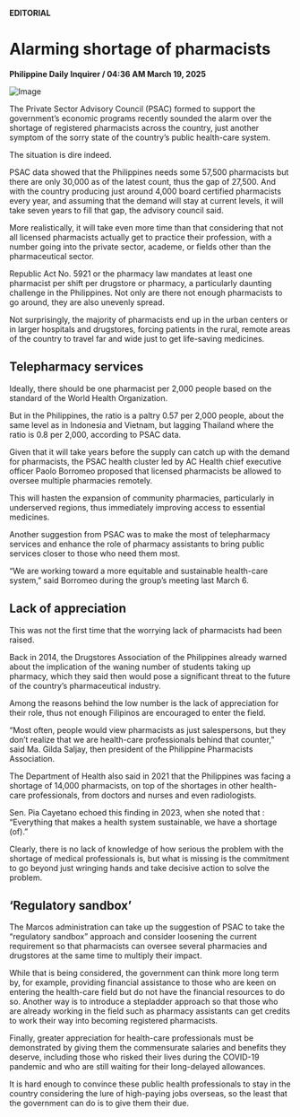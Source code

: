 **EDITORIAL**

# Alarming shortage of pharmacists

****Philippine Daily Inquirer / 04:36 AM March 19, 2025****

![Image](https://raw.githubusercontent.com/github-jl14/scrapy_api/refs/heads/main/images/editorial03192025.png)

The Private Sector Advisory Council (PSAC) formed to support the government’s economic programs recently sounded the alarm over the shortage of registered pharmacists across the country, just another symptom of the sorry state of the country’s public health-care system.

The situation is dire indeed.

PSAC data showed that the Philippines needs some 57,500 pharmacists but there are only 30,000 as of the latest count, thus the gap of 27,500. And with the country producing just around 4,000 board certified pharmacists every year, and assuming that the demand will stay at current levels, it will take seven years to fill that gap, the advisory council said.

More realistically, it will take even more time than that considering that not all licensed pharmacists actually get to practice their profession, with a number going into the private sector, academe, or fields other than the pharmaceutical sector.

Republic Act No. 5921 or the pharmacy law mandates at least one pharmacist per shift per drugstore or pharmacy, a particularly daunting challenge in the Philippines. Not only are there not enough pharmacists to go around, they are also unevenly spread.

Not surprisingly, the majority of pharmacists end up in the urban centers or in larger hospitals and drugstores, forcing patients in the rural, remote areas of the country to travel far and wide just to get life-saving medicines.

## Telepharmacy services

Ideally, there should be one pharmacist per 2,000 people based on the standard of the World Health Organization.

But in the Philippines, the ratio is a paltry 0.57 per 2,000 people, about the same level as in Indonesia and Vietnam, but lagging Thailand where the ratio is 0.8 per 2,000, according to PSAC data.

Given that it will take years before the supply can catch up with the demand for pharmacists, the PSAC health cluster led by AC Health chief executive officer Paolo Borromeo proposed that licensed pharmacists be allowed to oversee multiple pharmacies remotely.

This will hasten the expansion of community pharmacies, particularly in underserved regions, thus immediately improving access to essential medicines.

Another suggestion from PSAC was to make the most of telepharmacy services and enhance the role of pharmacy assistants to bring public services closer to those who need them most.

“We are working toward a more equitable and sustainable health-care system,” said Borromeo during the group’s meeting last March 6.

## Lack of appreciation

This was not the first time that the worrying lack of pharmacists had been raised.

Back in 2014, the Drugstores Association of the Philippines already warned about the implication of the waning number of students taking up pharmacy, which they said then would pose a significant threat to the future of the country’s pharmaceutical industry.

Among the reasons behind the low number is the lack of appreciation for their role, thus not enough Filipinos are encouraged to enter the field.

“Most often, people would view pharmacists as just salespersons, but they don’t realize that we are health-care professionals behind that counter,” said Ma. Gilda Saljay, then president of the Philippine Pharmacists Association.

The Department of Health also said in 2021 that the Philippines was facing a shortage of 14,000 pharmacists, on top of the shortages in other health-care professionals, from doctors and nurses and even radiologists.

Sen. Pia Cayetano echoed this finding in 2023, when she noted that : “Everything that makes a health system sustainable, we have a shortage (of).”

Clearly, there is no lack of knowledge of how serious the problem with the shortage of medical professionals is, but what is missing is the commitment to go beyond just wringing hands and take decisive action to solve the problem.

## ‘Regulatory sandbox’

The Marcos administration can take up the suggestion of PSAC to take the “regulatory sandbox” approach and consider loosening the current requirement so that pharmacists can oversee several pharmacies and drugstores at the same time to multiply their impact.

While that is being considered, the government can think more long term by, for example, providing financial assistance to those who are keen on entering the health-care field but do not have the financial resources to do so. Another way is to introduce a stepladder approach so that those who are already working in the field such as pharmacy assistants can get credits to work their way into becoming registered pharmacists.

Finally, greater appreciation for health-care professionals must be demonstrated by giving them the commensurate salaries and benefits they deserve, including those who risked their lives during the COVID-19 pandemic and who are still waiting for their long-delayed allowances.

It is hard enough to convince these public health professionals to stay in the country considering the lure of high-paying jobs overseas, so the least that the government can do is to give them their due.